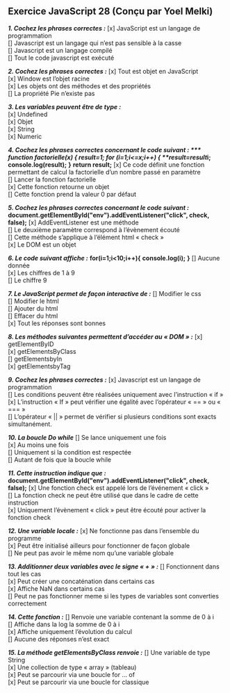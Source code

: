 ## Exercice JavaScript 28 (Conçu par Yoel Melki)

***1. Cochez les phrases correctes :***
[x]	JavaScript est un langage de programmation  
[]	Javascript est un langage qui n’est pas sensible à la casse  
[]	Javascript est un langage compilé  
[]	Tout le code javascript est exécuté  

***2. Cochez les phrases correctes :***
[x]	Tout est objet en JavaScript  
[x]	Window est l’objet racine  
[x]	Les objets ont des méthodes et des propriétés  
[]	La propriété Pie n’existe pas  

***3. Les variables peuvent être de type :***  
[x]	Undefined  
[x]	Objet  
[x]	String  
[x]	Numeric  

***4. Cochez les phrases correctes concernant le code suivant :  ***
**function factorielle(x) {**
**result=1;**
**for (i=1;i<=x;i++) {**
**result=result*i;**
**console.log(result);**
**}**
**return result;** 
[x]	Ce code définit une fonction permettant de calcul la factorielle d’un nombre passé en paramètre  
[]	Lancer la fonction factorielle  
[x]	Cette fonction retourne un objet  
[]	Cette fonction prend la valeur 0 par défaut  

***5. Cochez les phrases correctes concernant le code suivant :***
**document.getElementById("env").addEventListener("click", check, false);**
[x]	AddEventListener est une méthode  
[]	Le deuxième paramètre correspond à l’évènement écouté  
[]	Cette méthode s’applique à l’élément html « check »  
[x]	Le DOM est un objet  

***6. Le code suivant affiche :***
**for(i=1;i<10;i++){**
**console.log(i);**
**}**
[]	Aucune donnée  
[x]	Les chiffres de 1 à 9  
[]	Le chiffre 9  

***7. Le JavaScript permet de façon interactive de :***
[]	Modifier le css  
[]	Modifier le html  
[]	Ajouter du html  
[]	Effacer du html  
[x]  Tout les réponses sont bonnes  

***8. Les méthodes suivantes permettent d’accéder au « DOM » :***
[x]	getElementByID  
[x]	getElementsByClass  
[]	getElementsbyIn  
[x]	getElementsbyTag  

***9. Cochez les phrases correctes :***
[x]	Javascript est un langage de programmation  
[]	Les conditions peuvent être réalisées uniquement avec l’instruction « if »  
[x]	L’instruction « If » peut vérifier une égalité avec l’opérateur  « == » ou « === »  
[]	L’opérateur « || » permet de vérifier si plusieurs conditions sont exacts simultanément.  

***10. La boucle Do while***
[]	Se lance uniquement une fois  
[x]	Au moins une fois  
[]	Uniquement si la condition est respectée  
[]	Autant de fois que la boucle while  

***11. Cette instruction indique que :***
**document.getElementById("env").addEventListener("click", check, false);**
[x]	Une fonction check est appelé lors de l’événement « click »  
[]	La fonction check ne peut être utilisé que dans le cadre de cette instruction  
[x]	Uniquement l’évènement « click » peut être écouté pour activer la fonction check  

***12. Une variable locale :***
[x]	Ne fonctionne pas dans l’ensemble du programme  
[x]	Peut être initialisé ailleurs pour fonctionner de façon globale  
[]	Ne peut pas avoir le même nom qu’une variable globale  

***13. Additionner deux variables avec le signe « + » :***
[]	Fonctionnent dans tout les cas  
[x]	Peut créer une concaténation dans certains cas   
[x]	Affiche NaN dans certains cas  
[]	Peut ne pas fonctionner meme si les types de variables sont converties correctement  

***14. Cette fonction :***
[]	Renvoie une variable contenant la somme de 0 à i  
[]	Affiche dans la log la somme de 0 à i  
[x]	Affiche uniquement l’évolution du calcul  
[]	Aucune des réponses n’est exact  

***15. La méthode getElementsByClass renvoie :***
[]	Une variable de type String  
[x]	Une collection de type « array » (tableau)  
[x]	Peut se parcourir via une boucle for … of  
[x]	Peut se parcourir via une boucle for classique  